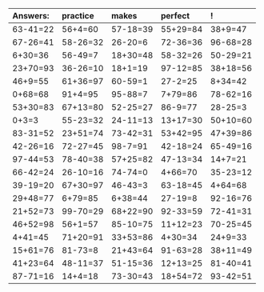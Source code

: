 | Answers: | practice | makes | perfect | ! |
| :--- | :--- | :--- | :--- | :--- |
| 63-41=22 | 56+4=60 | 57-18=39 | 55+29=84 | 38+9=47 | 
| 67-26=41 | 58-26=32 | 26-20=6 | 72-36=36 | 96-68=28 | 
| 6+30=36 | 56-49=7 | 18+30=48 | 58-32=26 | 50-29=21 | 
| 23+70=93 | 36-26=10 | 18+1=19 | 97-12=85 | 38+18=56 | 
| 46+9=55 | 61+36=97 | 60-59=1 | 27-2=25 | 8+34=42 | 
| 0+68=68 | 91+4=95 | 95-88=7 | 7+79=86 | 78-62=16 | 
| 53+30=83 | 67+13=80 | 52-25=27 | 86-9=77 | 28-25=3 | 
| 0+3=3 | 55-23=32 | 24-11=13 | 13+17=30 | 50+10=60 | 
| 83-31=52 | 23+51=74 | 73-42=31 | 53+42=95 | 47+39=86 | 
| 42-26=16 | 72-27=45 | 98-7=91 | 42-18=24 | 65-49=16 | 
| 97-44=53 | 78-40=38 | 57+25=82 | 47-13=34 | 14+7=21 | 
| 66-42=24 | 26-10=16 | 74-74=0 | 4+66=70 | 35-23=12 | 
| 39-19=20 | 67+30=97 | 46-43=3 | 63-18=45 | 4+64=68 | 
| 29+48=77 | 6+79=85 | 6+38=44 | 27-19=8 | 92-16=76 | 
| 21+52=73 | 99-70=29 | 68+22=90 | 92-33=59 | 72-41=31 | 
| 46+52=98 | 56+1=57 | 85-10=75 | 11+12=23 | 70-25=45 | 
| 4+41=45 | 71+20=91 | 33+53=86 | 4+30=34 | 24+9=33 | 
| 15+61=76 | 81-73=8 | 21+43=64 | 91-63=28 | 38+11=49 | 
| 41+23=64 | 48-11=37 | 51-15=36 | 12+13=25 | 81-40=41 | 
| 87-71=16 | 14+4=18 | 73-30=43 | 18+54=72 | 93-42=51 | 
